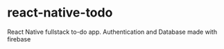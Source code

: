 # react-native-todo
React Native fullstack to-do app. Authentication and Database made with firebase
